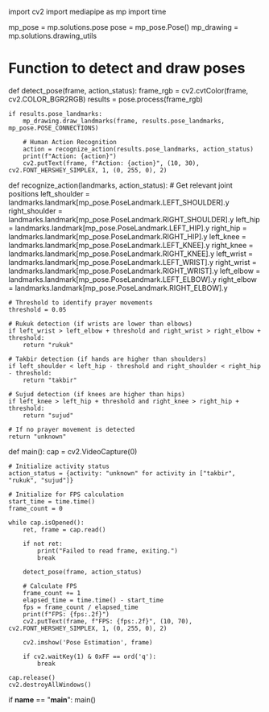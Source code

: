 import cv2
import mediapipe as mp
import time

mp_pose = mp.solutions.pose
pose = mp_pose.Pose()
mp_drawing = mp.solutions.drawing_utils

# Function to detect and draw poses
def detect_pose(frame, action_status):
    frame_rgb = cv2.cvtColor(frame, cv2.COLOR_BGR2RGB)
    results = pose.process(frame_rgb)

    if results.pose_landmarks:
        mp_drawing.draw_landmarks(frame, results.pose_landmarks, mp_pose.POSE_CONNECTIONS)

        # Human Action Recognition
        action = recognize_action(results.pose_landmarks, action_status)
        print(f"Action: {action}")
        cv2.putText(frame, f"Action: {action}", (10, 30), cv2.FONT_HERSHEY_SIMPLEX, 1, (0, 255, 0), 2)

def recognize_action(landmarks, action_status):
    # Get relevant joint positions
    left_shoulder = landmarks.landmark[mp_pose.PoseLandmark.LEFT_SHOULDER].y
    right_shoulder = landmarks.landmark[mp_pose.PoseLandmark.RIGHT_SHOULDER].y
    left_hip = landmarks.landmark[mp_pose.PoseLandmark.LEFT_HIP].y
    right_hip = landmarks.landmark[mp_pose.PoseLandmark.RIGHT_HIP].y
    left_knee = landmarks.landmark[mp_pose.PoseLandmark.LEFT_KNEE].y
    right_knee = landmarks.landmark[mp_pose.PoseLandmark.RIGHT_KNEE].y
    left_wrist = landmarks.landmark[mp_pose.PoseLandmark.LEFT_WRIST].y
    right_wrist = landmarks.landmark[mp_pose.PoseLandmark.RIGHT_WRIST].y
    left_elbow = landmarks.landmark[mp_pose.PoseLandmark.LEFT_ELBOW].y
    right_elbow = landmarks.landmark[mp_pose.PoseLandmark.RIGHT_ELBOW].y

    # Threshold to identify prayer movements
    threshold = 0.05

    # Rukuk detection (if wrists are lower than elbows)
    if left_wrist > left_elbow + threshold and right_wrist > right_elbow + threshold:
        return "rukuk"

    # Takbir detection (if hands are higher than shoulders)
    if left_shoulder < left_hip - threshold and right_shoulder < right_hip - threshold:
        return "takbir"

    # Sujud detection (if knees are higher than hips)
    if left_knee > left_hip + threshold and right_knee > right_hip + threshold:
        return "sujud"

    # If no prayer movement is detected
    return "unknown"

def main():
    cap = cv2.VideoCapture(0)

    # Initialize activity status
    action_status = {activity: "unknown" for activity in ["takbir", "rukuk", "sujud"]}

    # Initialize for FPS calculation
    start_time = time.time()
    frame_count = 0

    while cap.isOpened():
        ret, frame = cap.read()

        if not ret:
            print("Failed to read frame, exiting.")
            break

        detect_pose(frame, action_status)

        # Calculate FPS
        frame_count += 1
        elapsed_time = time.time() - start_time
        fps = frame_count / elapsed_time
        print(f"FPS: {fps:.2f}")
        cv2.putText(frame, f"FPS: {fps:.2f}", (10, 70), cv2.FONT_HERSHEY_SIMPLEX, 1, (0, 255, 0), 2)

        cv2.imshow('Pose Estimation', frame)

        if cv2.waitKey(1) & 0xFF == ord('q'):
            break

    cap.release()
    cv2.destroyAllWindows()

if __name__ == "__main__":
    main()
